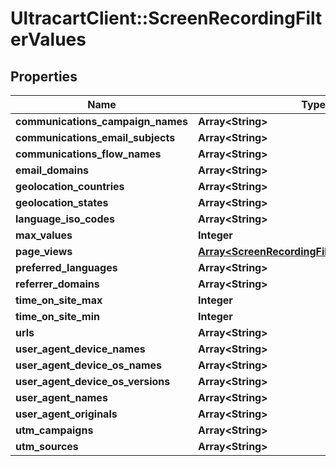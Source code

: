 # UltracartClient::ScreenRecordingFilterValues

## Properties
Name | Type | Description | Notes
------------ | ------------- | ------------- | -------------
**communications_campaign_names** | **Array&lt;String&gt;** |  | [optional] 
**communications_email_subjects** | **Array&lt;String&gt;** |  | [optional] 
**communications_flow_names** | **Array&lt;String&gt;** |  | [optional] 
**email_domains** | **Array&lt;String&gt;** |  | [optional] 
**geolocation_countries** | **Array&lt;String&gt;** |  | [optional] 
**geolocation_states** | **Array&lt;String&gt;** |  | [optional] 
**language_iso_codes** | **Array&lt;String&gt;** |  | [optional] 
**max_values** | **Integer** |  | [optional] 
**page_views** | [**Array&lt;ScreenRecordingFilterValuesPageView&gt;**](ScreenRecordingFilterValuesPageView.md) |  | [optional] 
**preferred_languages** | **Array&lt;String&gt;** |  | [optional] 
**referrer_domains** | **Array&lt;String&gt;** |  | [optional] 
**time_on_site_max** | **Integer** |  | [optional] 
**time_on_site_min** | **Integer** |  | [optional] 
**urls** | **Array&lt;String&gt;** |  | [optional] 
**user_agent_device_names** | **Array&lt;String&gt;** |  | [optional] 
**user_agent_device_os_names** | **Array&lt;String&gt;** |  | [optional] 
**user_agent_device_os_versions** | **Array&lt;String&gt;** |  | [optional] 
**user_agent_names** | **Array&lt;String&gt;** |  | [optional] 
**user_agent_originals** | **Array&lt;String&gt;** |  | [optional] 
**utm_campaigns** | **Array&lt;String&gt;** |  | [optional] 
**utm_sources** | **Array&lt;String&gt;** |  | [optional] 



